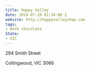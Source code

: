 ```yaml
---
title: Happy Valley
date: 2014-07-28 02:34:00 Z
website: http://happyvalleyshop.com
tags:
- mork chocolate
State:
- VIC
---
```


294 Smith Street

Collingwood, VIC 3066
